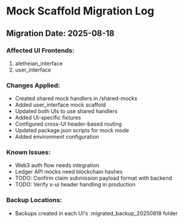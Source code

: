 # Mock Scaffold Migration Log

## Migration Date: 2025-08-18

### Affected UI Frontends:
1. aletheian_interface
2. user_interface

### Changes Applied:
- Created shared mock handlers in /shared-mocks
- Added user_interface mock scaffold
- Updated both UIs to use shared handlers
- Added UI-specific fixtures
- Configured cross-UI header-based routing
- Updated package.json scripts for mock mode
- Added environment configuration

### Known Issues:
- Web3 auth flow needs integration
- Ledger API mocks need blockchain hashes
- TODO: Confirm claim submission payload format with backend
- TODO: Verify x-ui header handling in production

### Backup Locations:
- Backups created in each UI's .migrated_backup_20250818 folder

